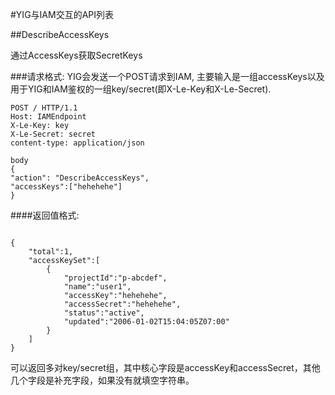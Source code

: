 #YIG与IAM交互的API列表

##DescribeAccessKeys

通过AccessKeys获取SecretKeys

###请求格式:
YIG会发送一个POST请求到IAM, 主要输入是一组accessKeys以及用于YIG和IAM鉴权的一组key/secret(即X-Le-Key和X-Le-Secret).
```
POST / HTTP/1.1
Host: IAMEndpoint
X-Le-Key: key
X-Le-Secret: secret
content-type: application/json

body
{
"action": "DescribeAccessKeys",
"accessKeys":["hehehehe"]
}
```

####返回值格式:
```

{
    "total":1,
    "accessKeySet":[
        {
            "projectId":"p-abcdef",
            "name":"user1",
            "accessKey":"hehehehe",
            "accessSecret":"hehehehe",
            "status":"active",
            "updated":"2006-01-02T15:04:05Z07:00"
        }
    ]
}

```
可以返回多对key/secret组，其中核心字段是accessKey和accessSecret，其他几个字段是补充字段，如果没有就填空字符串。
